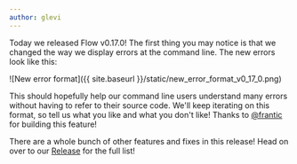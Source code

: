 ```yaml
---
author: glevi
---
```


Today we released Flow v0.17.0! The first thing you may notice is that we changed the way we display errors at the command line. The new errors look like this:

![New error format]({{ site.baseurl }}/static/new_error_format_v0_17_0.png)

This should hopefully help our command line users understand many errors without having to refer to their source code. We'll keep iterating on this format, so tell us what you like and what you don't like! Thanks to [@frantic](https://github.com/frantic) for building this feature!

There are a whole bunch of other features and fixes in this release! Head on over to our [Release](https://github.com/facebook/flow/releases/tag/v0.17.0) for the full list!
